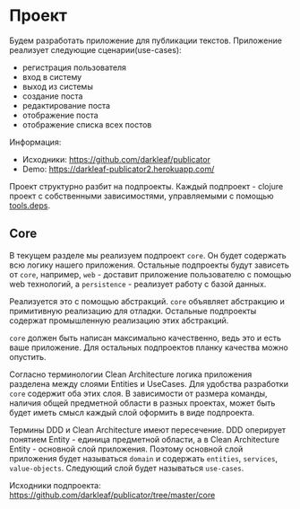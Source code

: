 # Проект

Будем разработать приложение для публикации текстов.
Приложение реализует следующие сценарии(use-cases):

+ регистрация пользователя
+ вход в систему
+ выход из системы
+ создание поста
+ редактирование поста
+ отображение поста
+ отображение списка всех постов

Информация:

+ Исходники: https://github.com/darkleaf/publicator
+ Demo: https://darkleaf-publicator2.herokuapp.com/

Проект структурно разбит на подпроекты.
Каждый подпроект - clojure проект с собственными зависимостями, управляемыми с помощью
[tools.deps](https://github.com/clojure/tools.deps.alpha).

## Core

В текущем разделе мы реализуем подпроект `core`.
Он будет содержать всю логику нашего приложения.
Остальные подпроекты будут зависеть от `core`,
например, `web` - доставит приложение пользователю с помощью web технологий,
а `persistence` - реализует работу с базой данных.

Реализуется это с помощью абстракций. `core` объявляет абстракцию и примитивную реализацию
для отладки. Остальные подпроекты содержат промышленную реализацию этих абстракций.

`core` должен быть написан максимально качественно, ведь это и есть ваше приложение.
Для остальных подпроектов планку качества можно опустить.

Согласно терминологии Clean Architecture логика приложения разделена между слоями Entities и UseCases.
Для удобства разработки `core` содержит оба этих слоя.
В зависимости от размера команды, наличия общей предметной области в разных проектах, может быть
будет иметь смысл каждый слой оформить в виде подпроекта.

Термины DDD и Clean Architecture имеют пересечение.
DDD оперирует понятием Entity - единица предметной области,
а в Clean Architecture Entity - основной слой приложения.
Поэтому основной слой приложения будет называться `domain`
и содержать `entities`, `services`, `value-objects`.
Следующий слой будет называться `use-cases`.

Исходники подпроекта: https://github.com/darkleaf/publicator/tree/master/core
